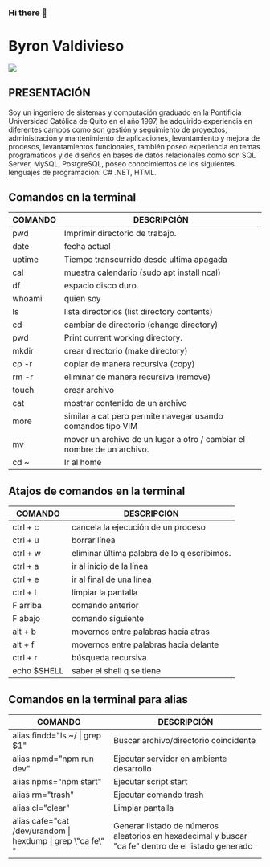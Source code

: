 ### Hi there 👋

# Byron Valdivieso

<a href="https://github.com/Byron2016"><img src="https://img.shields.io/static/v1?label=&message=github profile&color=fbfbfb&logo=github&logoColor=black&style=social"></a> 

## PRESENTACIÓN 
Soy un ingeniero de sistemas y computación graduado en la Pontificia Universidad Católica de Quito
en el año 1997, he adquirido experiencia en diferentes campos como son gestión y seguimiento de
proyectos, administración y mantenimiento de aplicaciones, levantamiento y mejora de procesos,
levantamientos funcionales, también poseo experiencia en temas programáticos y de diseños en
bases de datos relacionales como son SQL Server, MySQL, PostgreSQL, poseo conocimientos de
los siguientes lenguajes de programación: C# .NET,  HTML. 

## Comandos en la terminal 
| COMANDO | DESCRIPCIÓN |
| ------ | ------ |
| pwd	 | Imprimir directorio de trabajo. |
| date	 | fecha actual |
| uptime | Tiempo transcurrido desde ultima apagada |
| cal	 | muestra calendario (sudo apt install ncal) |
| df	 | espacio disco duro. |
| whoami | quien soy |
| ls	 | lista directorios (list directory contents) |
| cd	 | cambiar de directorio (change directory) |
| pwd	 | Print current working directory. |
| mkdir	 | crear directorio (make directory) |
| cp -r	 | copiar de manera recursiva (copy) |
| rm -r  | eliminar de manera recursiva (remove) |
| touch	 | crear archivo 
| cat	 | mostrar contenido de un archivo |
| more	 | similar a cat pero permite navegar usando comandos tipo VIM |
| mv	 | mover un archivo de un lugar a otro / cambiar el nombre de un archivo. |
| cd ~   |Ir al home |

## Atajos de comandos en la terminal 
| COMANDO | DESCRIPCIÓN |
| ------ | ------ |
| ctrl + c	| cancela la ejecución de un proceso |
| ctrl + u	| borrar línea |
| ctrl + w	| eliminar última palabra de lo q escribimos. |
| ctrl + a	| ir al inicio de la línea |
| ctrl + e	| ir al final de una línea |
| ctrl + l	| limpiar la pantalla |
| F arriba	| comando anterior |
| F abajo	| comando siguiente |
| alt + b	| movernos entre palabras hacia atras |
| alt + f	| movernos entre palabras hacia delante |
| ctrl + r	| búsqueda recursiva |
| echo $SHELL | saber el shell q se tiene |

## Comandos en la terminal para alias
| COMANDO | DESCRIPCIÓN |
| ------ | ------ |
| alias findd="ls ~/ \| grep $1" | Buscar archivo/directorio coincidente |
| alias npmd="npm run dev" | Ejecutar servidor en ambiente desarrollo |
| alias npms="npm start" | Ejecutar script start |
| alias rm="trash" | Ejecutar comando trash |
| alias cl="clear" | Limpiar pantalla |
| alias cafe="cat /dev/urandom \| hexdump \| grep \\"ca fe\\" " | Generar listado de números aleatorios en hexadecimal y buscar "ca fe" dentro de el listado generado |

